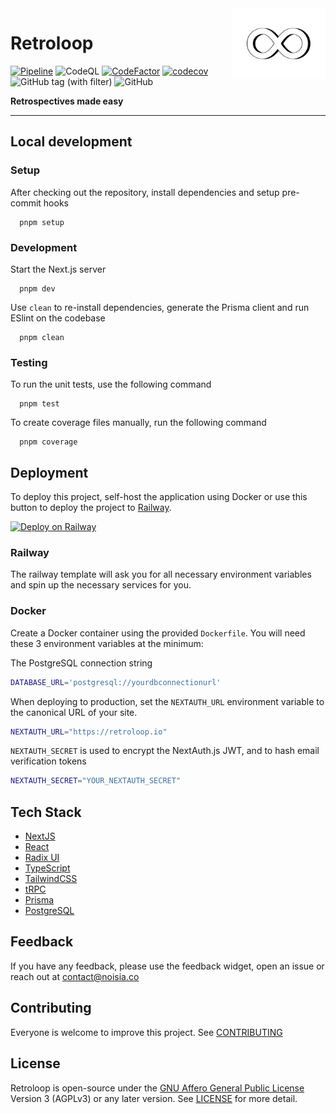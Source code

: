  <img src="https://raw.githubusercontent.com/luisstd/retroloop/dev/public/logo-transparent.png" width="150px" alt="Retroloop logo" align="right" />

<div align="left">

# Retroloop

[![Pipeline](https://github.com/luisstd/retroloop/actions/workflows/pipeline.yml/badge.svg)](https://github.com/luisstd/retroloop/actions/workflows/pipeline.yml) ![CodeQL](https://github.com/luisstd/retroloop/actions/workflows/github-code-scanning/codeql/badge.svg?branch=main) [![CodeFactor](https://www.codefactor.io/repository/github/luisstd/retroloop/badge)](https://www.codefactor.io/repository/github/luisstd/retroloop) [![codecov](https://codecov.io/gh/luisstd/retroloop/branch/dev/graph/badge.svg?token=XXXG1MOCIC)](https://codecov.io/gh/luisstd/retroloop) ![GitHub tag (with filter)](https://img.shields.io/github/v/tag/luisstd/retroloop?label=release&link=https%3A%2F%2Fgithub.com%2Fluisstd%2Fretroloop%2Freleases) ![GitHub](https://img.shields.io/github/license/luisstd/retroloop)

</div>
<!-- --- -->

**Retrospectives made easy**

---

## Local development

### Setup

After checking out the repository, install dependencies and setup pre-commit hooks

```
  pnpm setup
```

### Development

Start the Next.js server

```
  pnpm dev
```

Use `clean` to re-install dependencies, generate the Prisma client and run ESlint on the codebase

```
  pnpm clean
```

### Testing

To run the unit tests, use the following command

```
  pnpm test
```

To create coverage files manually, run the following command

```
  pnpm coverage
```

## Deployment

To deploy this project, self-host the application using Docker or use this button to deploy the project to [Railway](https://railway.app).

[![Deploy on Railway](https://railway.app/button.svg)](https://railway.app/template/Ya-cUm?referralCode=rB6tnt)

### Railway

The railway template will ask you for all necessary environment variables and spin up the necessary services for you.

### Docker

Create a Docker container using the provided `Dockerfile`. You will need these 3 environment variables at the minimum:

The PostgreSQL connection string

```bash
DATABASE_URL='postgresql://yourdbconnectionurl'
```

When deploying to production, set the `NEXTAUTH_URL` environment variable to the canonical URL of your site.

```bash
NEXTAUTH_URL="https://retroloop.io"
```

`NEXTAUTH_SECRET` is used to encrypt the NextAuth.js JWT, and to hash email verification tokens

```bash
NEXTAUTH_SECRET="YOUR_NEXTAUTH_SECRET"
```

## Tech Stack

- [NextJS](https://nextjs.org/)
- [React](https://react.dev/)
- [Radix UI](https://www.radix-ui.com/)
- [TypeScript](https://www.typescriptlang.org/)
- [TailwindCSS](https://tailwindcss.com/)
- [tRPC](https://trpc.io/)
- [Prisma](https://www.prisma.io/)
- [PostgreSQL](https://www.postgresql.org/)

## Feedback

If you have any feedback, please use the feedback widget, open an issue or reach out at <contact@noisia.co>

## Contributing

Everyone is welcome to improve this project. See [CONTRIBUTING](https://github.com/luisstd/retroloop/blob/dev/CONTRIBUTING.md)

## License

Retroloop is open-source under the [GNU Affero General Public License](https://www.gnu.org/licenses/agpl-3.0.en.html) Version 3 (AGPLv3) or any later version. See [LICENSE](https://github.com/luisstd/retroloop/blob/dev/LICENSE.md) for more detail.
